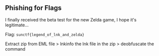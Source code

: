## Phishing for Flags
I finally received the beta test for the new Zelda game, I hope it's legitimate...

Flag: `sunctf{legend_of_lnk_and_zelda}`

Extract zip from EML file > lnkinfo the lnk file in the zip > deobfuscate the command
